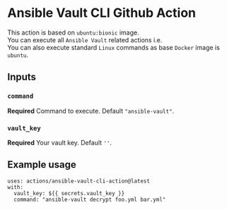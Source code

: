 # Ansible Vault CLI Github Action

This action is based on `ubuntu:bionic` image.  
You can execute all `Ansible Vault` related actions i.e.  
You can also execute standard `Linux` commands as base `Docker` image is `ubuntu`.

## Inputs

### `command`

**Required** Command to execute. Default `"ansible-vault"`.

### `vault_key`

**Required** Your vault key. Default `''`.

## Example usage

```
uses: actions/ansible-vault-cli-action@latest
with:
  vault_key: ${{ secrets.vault_key }}
  command: "ansible-vault decrypt foo.yml bar.yml"
```
